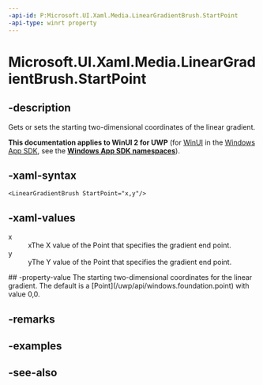 ```yaml
---
-api-id: P:Microsoft.UI.Xaml.Media.LinearGradientBrush.StartPoint
-api-type: winrt property
---
```


<!-- Property syntax
public Windows.Foundation.Point StartPoint { get;  set; }
-->

# Microsoft.UI.Xaml.Media.LinearGradientBrush.StartPoint

## -description
Gets or sets the starting two-dimensional coordinates of the linear gradient.

**This documentation applies to WinUI 2 for UWP** (for [WinUI](/windows/apps/winui/winui3/) in the [Windows App SDK](/windows/apps/windows-app-sdk/), see the **[Windows App SDK namespaces](/windows/windows-app-sdk/api/winrt/)**).

## -xaml-syntax
```xaml
<LinearGradientBrush StartPoint="x,y"/>
```


## -xaml-values
<dl><dt>x</dt><dd>xThe X value of the Point that specifies the gradient end point.</dd>
<dt>y</dt><dd>yThe Y value of the Point that specifies the gradient end point.</dd>
</dl>
## -property-value
The starting two-dimensional coordinates for the linear gradient. The default is a [Point](/uwp/api/windows.foundation.point) with value 0,0.

## -remarks

## -examples

## -see-also
